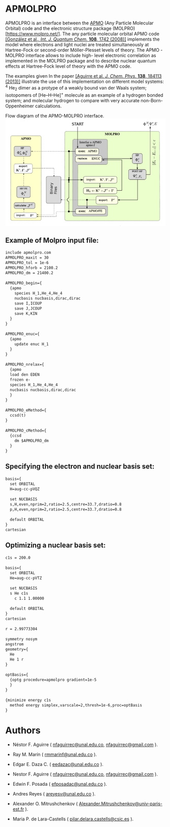 # APMOLPRO

APMOLPRO is an interface between the [APMO](https://sites.google.com/site/lowdinproject/home)
(Any Particle Molecular Orbital) code and the electronic structure package (MOLPRO)[https://www.molpro.net/].
The any particle molecular orbital APMO code
[\[González et al., *Int. J. Quantum Chem.* **108**, 1742 (2008)\]](https://onlinelibrary.wiley.com/doi/abs/10.1002/qua.21584)
implements the model where electrons and light nuclei are treated simultaneously at Hartree-Fock or
second-order Möller-Plesset levels of theory. The APMO -MOLPRO interface allows to include high-
level electronic correlation as implemented in the MOLPRO package and to describe nuclear quantum
effects at Hartree-Fock level of theory with the APMO code.

The examples given In the paper [\[Aguirre et al. *J. Chem. Phys.* **138**, 184113 (2013)\]](http://dx.doi.org/10.1063/1.4803546)
illustrate the use of this implementation on different model systems: <sup>4</sup>
He<sub>2</sub> dimer as a protype of a
weakly bound van der Waals system; isotopomers of \[He–H–He\]<sup>+</sup> molecule as an example of a
hydrogen bonded system; and molecular hydrogen to compare with very accurate non-Born-Oppenheimer calculations.

Flow diagram of the APMO-MOLPRO interface. 
![Terminal](apmolpro.png)

Example of Molpro input file:
-----------------------------
```
include apmolpro.com
APMOLPRO_maxit = 30
APMOLPRO_tol = 1e-6
APMOLPRO_hforb = 2100.2
APMOLPRO_dm = 21400.2

APMOLPRO_begin={
  {apmo
    species H_1,He_4,He_4
    nucbasis nucbasis,dirac,dirac
    save I,ICOUP
    save J,JCOUP
    save K,KIN
  }
}

APMOLPRO_enuc={
  {apmo
    update enuc H_1
  }
}

APMOLPRO_nrelax={
  {apmo
  load den EDEN
  frozen e-
  species H_1,He_4,He_4
  nucbasis nucbasis,dirac,dirac
  }
}

APMOLPRO_eMethod={
  ccsd(t)
}

APMOLPRO_cMethod={
  {ccsd
    dm $APMOLPRO_dm
  }
}
```

Specifying the electron and nuclear basis set:
----------------------------------------------
```
basis={
  set ORBITAL
  H=aug-cc-pVQZ
  
  set NUCBASIS
  s,H,even,nprim=2,ratio=2.5,centre=33.7,dratio=0.8
  p,H,even,nprim=2,ratio=2.5,centre=33.7,dratio=0.8
  
  default ORBITAL
}
cartesian
```

Optimizing a nuclear basis set:
-------------------------------
```
c1s = 200.0

basis={
  set ORBITAL
  He=aug-cc-pVTZ
  
  set NUCBASIS
  s He c1s
    c 1.1 1.00000
    
  default ORBITAL
}
cartesian

r = 2.99773304

symmetry nosym
angstrom
geometry={
  He
  He 1 r
}

optBasis={
  {optg procedure=apmolpro gradient=1e-5
  }
}

{minimize energy c1s
  method energy simplex,varscale=2,thresh=1e-6,proc=optBasis
}
```

# Authors
* Néstor F. Aguirre ( nfaguirrec@unal.edu.co, nfaguirrec@gmail.com ).
* Ray M. Marín ( rmmarinf@unal.edu.co ).
* Edgar E. Daza C. ( eedazac@unal.edu.co ).

* Nestor F. Aguirre ( nfaguirrec@unal.edu.co, nfaguirrec@gmail.com ).
* Edwin F. Posada ( efposadac@unal.edu.co ).
* Andres Reyes ( areyesv@unal.edu.co ).
* Alexander O. Mitrushchenkov ( Alexander.Mitrushchenkov@univ-paris-est.fr ).
* Maria P. de Lara-Castells ( pilar.delara.castells@csic.es ).

